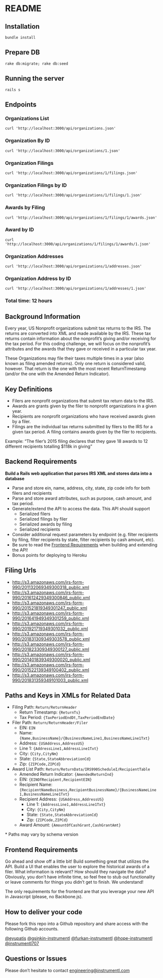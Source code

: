 # README

## Installation

`bundle install`

## Prepare DB

`rake db:migrate; rake db:seed`

## Running the server

`rails s`

## Endpoints

### Organizations List

`curl 'http://localhost:3000/api/organizations.json'`

### Organization By ID

`curl 'http://localhost:3000/api/organizations/1.json'`

### Organization Filings

`curl 'http://localhost:3000/api/organizations/1/filings.json'`

### Organization Filings by ID

`curl 'http://localhost:3000/api/organizations/1/filings/1.json'`

### Awards by Filing

`curl 'http://localhost:3000/api/organizations/1/filings/1/awards.json'`

### Award by ID

`curl 'http://localhost:3000/api/organizations/1/filings/1/awards/1.json'`

### Organization Addresses

`curl 'http://localhost:3000/api/organizations/1/addresses.json'`

### Organization Address by ID

`curl 'http://localhost:3000/api/organizations/1/addresses/1.json'`

### Total time: 12 hours

## Background Information

Every year, US Nonprofit organizations submit tax returns to the IRS. The returns are converted into XML and made available by the IRS. These tax returns contain information about the nonprofit’s giving and/or receiving for the tax period. For this coding challenge, we will focus on the nonprofit’s attributes and the awards that they gave or received in a particular tax year.

These Organizations may file their taxes multiple times in a year (also known as filing amended returns). Only one return is considered valid, however. That return is the one with the most recent ReturnTimestamp (and/or the one with the Amended Return Indicator).

## Key Definitions

- Filers are nonprofit organizations that submit tax return data to the IRS.
- Awards are grants given by the filer to nonprofit organizations in a given year.
- Recipients are nonprofit organizations who have received awards given by a filer.
- Filings are the individual tax returns submitted by filers to the IRS for a given tax period. A filing contains awards given by the filer to recipients.

Example: “The filer’s 2015 filing declares that they gave 18 awards to 12 different recipients totalling $118k in giving”

## Backend Requirements

**Build a Rails web application that parses IRS XML and stores data into a database**

- Parse and store ein, name, address, city, state, zip code info for both filers and recipients
- Parse and store award attributes, such as purpose, cash amount, and tax period.
- Generate/extend the API to access the data. This API should support
  - Serialized filers
  - Serialized filings by filer
  - Serialized awards by filing
  - Serialized recipients
- Consider additional request parameters by endpoint (e.g. filter recipients by filing, filter recipients by state, filter recipients by cash amount, etc).
- Be sure to read the [Frontend Requirements](#frontend-requirements) when building and extending the API!
- Bonus points for deploying to Heroku

## Filing Urls

- http://s3.amazonaws.com/irs-form-990/201132069349300318_public.xml
- http://s3.amazonaws.com/irs-form-990/201612429349300846_public.xml
- http://s3.amazonaws.com/irs-form-990/201521819349301247_public.xml
- http://s3.amazonaws.com/irs-form-990/201641949349301259_public.xml
- http://s3.amazonaws.com/irs-form-990/201921719349301032_public.xml
- http://s3.amazonaws.com/irs-form-990/201831309349303578_public.xml
- http://s3.amazonaws.com/irs-form-990/201823309349300127_public.xml
- http://s3.amazonaws.com/irs-form-990/201401839349300020_public.xml
- http://s3.amazonaws.com/irs-form-990/201522139349100402_public.xml
- http://s3.amazonaws.com/irs-form-990/201831359349101003_public.xml

## Paths and Keys in XMLs for Related Data

- Filing Path: `Return/ReturnHeader`
  - Return Timestamp: `{ReturnTs}`
  - Tax Period: `{TaxPeriodEndDt,TaxPeriodEndDate}`
- Filer Path: `Return/ReturnHeader/Filer`
  - EIN: `EIN`
  - Name: `{Name,BusinessName}/{BusinessNameLine1,BusinessNameLine1Txt}`
  - Address: `{USAddress,AddressUS}`
  - Line 1: `{AddressLine1,AddressLine1Txt}`
  - City: `{City,CityNm}`
  - State: `{State,StateAbbreviationCd}`
  - Zip: `{ZIPCode,ZIPCd}`
- Award List Path: `Return/ReturnData/IRS990ScheduleI/RecipientTable`
  - Amended Return Indicator: `{AmendedReturnInd}`
  - EIN: `{EINOfRecipient,RecipientEIN}`
  - Recipient Name: `{RecipientNameBusiness,RecipientBusinessName}/{BusinessNameLine1,BusinessNameLine1Txt}`
  - Recipient Address: `{USAddress,AddressUS}`
    - Line 1: `{AddressLine1,AddressLine1Txt}`
    - City: `{City,CityNm}`
    - State: `{State,StateAbbreviationCd}`
    - Zip: `{ZIPCode,ZIPCd}`
  - Award Amount: `{AmountOfCashGrant,CashGrantAmt}`

\* Paths may vary by schema version

## Frontend Requirements

Go ahead and show off a little bit! Build something great that utilizes the API. Build a UI that enables the user to explore the historical awards of a filer. What information is relevant? How should they navigate the data? Obviously, you don’t have infinite time, so feel free to stub out functionality or leave comments for things you didn’t get to finish. We understand!

The only requirements for the frontend are that you leverage your new API in Javascript (please, no Backbone.js).

## How to deliver your code

Please fork this repo into a Github repository and share access with the following Github accounts.

[@eyupatis](https://github.com/eyupatis)
[@gsinkin-instrumentl](https://github.com/gsinkin-instrumentl)
[@furkan-instrumentl](https://github.com/furkan-instrumentl)
[@hope-instrumentl](https://github.com/hope-instrumentl)
[@instrumentl707](https://github.com/instrumentl707)

## Questions or Issues

Please don’t hesitate to contact engineering@instrumentl.com
